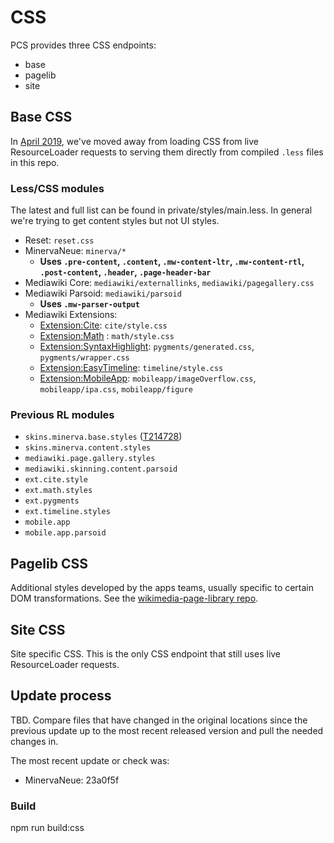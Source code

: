 # CSS

PCS provides three CSS endpoints:
* base
* pagelib
* site

## Base CSS
In [April 2019](https://gerrit.wikimedia.org/r/c/mediawiki/services/mobileapps/+/500962/4), we've
 moved away from loading CSS from live ResourceLoader requests to serving them directly from 
 compiled `.less` files in this repo.

### Less/CSS modules

The latest and full list can be found in private/styles/main.less.
In general we're trying to get content styles but not UI styles.

* Reset: `reset.css`
* MinervaNeue: `minerva/*`
  * **Uses `.pre-content`, `.content`, `.mw-content-ltr`, `.mw-content-rtl`, `.post-content`, 
  `.header`, `.page-header-bar`**
* Mediawiki Core: `mediawiki/externallinks`, `mediawiki/pagegallery.css`
* Mediawiki Parsoid: `mediawiki/parsoid`
  * **Uses `.mw-parser-output`** 
* Mediawiki Extensions:
  * [Extension:Cite](https://www.mediawiki.org/wiki/Extension:Cite): `cite/style.css`
  * [Extension:Math](https://www.mediawiki.org/wiki/Extension:Math) : `math/style.css`
  * [Extension:SyntaxHighlight](https://www.mediawiki.org/wiki/Extension:SyntaxHighlight): 
  `pygments/generated.css`, `pygments/wrapper.css`
  * [Extension:EasyTimeline](https://www.mediawiki.org/wiki/Extension:EasyTimeline): 
`timeline/style.css`
  * [Extension:MobileApp](https://www.mediawiki.org/wiki/Extension:MobileApp): `mobileapp/imageOverflow.css`, `mobileapp/ipa.css`, `mobileapp/figure`

### Previous RL modules
* `skins.minerva.base.styles` ([T214728](https://phabricator.wikimedia.org/T214728))
* `skins.minerva.content.styles`
* `mediawiki.page.gallery.styles`
* `mediawiki.skinning.content.parsoid`
* `ext.cite.style`
* `ext.math.styles`
* `ext.pygments`
* `ext.timeline.styles`
* `mobile.app`
* `mobile.app.parsoid`

## Pagelib CSS
Additional styles developed by the apps teams, usually specific to certain DOM transformations.
See the [wikimedia-page-library repo](https://github.com/wikimedia/wikimedia-page-library).

## Site CSS
Site specific CSS. This is the only CSS endpoint that still uses live ResourceLoader requests.

## Update process

TBD. Compare files that have changed in the original locations since the previous update up to
the most recent released version and pull the needed changes in.

The most recent update or check was:
* MinervaNeue: 23a0f5f

### Build
npm run build:css